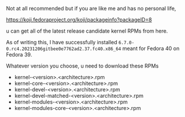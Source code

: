 Not at all recommended but if you are like me and has no personal life, 

https://koji.fedoraproject.org/koji/packageinfo?packageID=8

u can get all of the latest release candidate kernel RPMs from here. 

As of writing this, I have successfully installed `6.7.0-0.rc4.20231206gitbee0e7762ad2.37.fc40.x86_64` meant for Fedora 40 on Fedora 39. 

Whatever version you choose, u need to download these RPMs

- kernel-\<version\>.\<architecture\>.rpm
- kernel-core-\<version\>.\<architecture\>.rpm
- kernel-devel-\<version\>.\<architecture\>.rpm
- kernel-devel-matched-\<version\>.\<architecture\>.rpm
- kernel-modules-\<version\>.\<architecture\>.rpm
- kernel-modules-core-\<version\>.\<architecture\>.rpm
